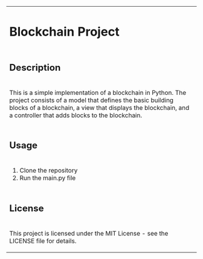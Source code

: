 <table align="center" border="0">
  <tr>
    <td><h1>Blockchain Project</h1></td>
  </tr>
  <tr>
    <td><h2>Description</h2></td>
  </tr>
  <tr>
    <td>
      <p>This is a simple implementation of a blockchain in Python. The project consists of a model that defines the basic building blocks of a blockchain, a view that displays the blockchain, and a controller that adds blocks to the blockchain.</p>
    </td>
  </tr>
  <tr>
    <td><h2>Usage</h2></td>
  </tr>
  <tr>
    <td>
      <ol>
        <li>Clone the repository</li>
        <li>Run the main.py file</li>
      </ol>
    </td>
  </tr>
  <tr>
    <td><h2>License</h2></td>
  </tr>
  <tr>
    <td>
      <p>This project is licensed under the MIT License - see the LICENSE file for details.</p>
    </td>
  </tr>
</table>
